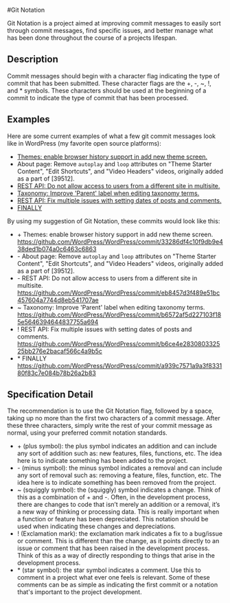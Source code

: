 #Git Notation

Git Notation is a project aimed at improving commit messages to easily sort through commit messages, find specific issues, and better manage what has been done throughout the course of a projects lifespan.

## Description

Commit messages should begin with a character flag indicating the type of commit that has been submitted. These character flags are the +, -, ~, !, and * symbols. These characters  should be used at the beginning of a commit to indicate the type of commit that has been processed. 

## Examples

Here are some current examples of what a few git commit messages look like in WordPress (my favorite open source platforms):

- [Themes: enable browser history support in add new theme screen.](https://github.com/WordPress/WordPress/commit/33286df4c10f9db9e438ded1b074a0c6463c6863)
- About page: Remove `autoplay` and `loop` attributes on "Theme Starter Content", "Edit Shortcuts", and "Video Headers" videos, originally added as a part of [39512].
- [REST API: Do not allow access to users from a different site in multisite.](https://github.com/WordPress/WordPress/commit/eb8457d3f489e51bc457604a7744d8eb541707ae)
- [Taxonomy: Improve 'Parent' label when editing taxonomy terms.](https://github.com/WordPress/WordPress/commit/b6572af5d227103f185e5646394644837755a694)
- [REST API: Fix multiple issues with setting dates of posts and comments.](https://github.com/WordPress/WordPress/commit/b6ce4e283080332525bb276e2bacaf566c4a9b5c)
- [FINALLY](https://github.com/WordPress/WordPress/commit/a939c7571a9a3f833180f83c7e084b78b26a2b83)

By using my suggestion of Git Notation, these commits would look like this:

- \+ Themes: enable browser history support in add new theme screen. https://github.com/WordPress/WordPress/commit/33286df4c10f9db9e438ded1b074a0c6463c6863
- \- About page: Remove `autoplay` and `loop` attributes on "Theme Starter Content", "Edit Shortcuts", and "Video Headers" videos, originally added as a part of [39512].
- \- REST API: Do not allow access to users from a different site in multisite. https://github.com/WordPress/WordPress/commit/eb8457d3f489e51bc457604a7744d8eb541707ae
- ~ Taxonomy: Improve 'Parent' label when editing taxonomy terms. https://github.com/WordPress/WordPress/commit/b6572af5d227103f185e5646394644837755a694
- \! REST API: Fix multiple issues with setting dates of posts and comments. https://github.com/WordPress/WordPress/commit/b6ce4e283080332525bb276e2bacaf566c4a9b5c
- \* FINALLY https://github.com/WordPress/WordPress/commit/a939c7571a9a3f833180f83c7e084b78b26a2b83

## Specification Detail

The recommendation is to use the Git Notation flag, followed by a space, taking up no more than the first two characters of a commit message. After these three characters, simply write the rest of your commit message as normal, using your preferred commit notation standards.

- \+ (plus symbol): the plus symbol indicates an addition and can include any sort of addition such as: new features, files, functions, etc. The idea here is to indicate something has been added to the project.
- \- (minus symbol): the minus symbol indicates a removal and can include any sort of removal such as: removing a feature, files, function, etc. The idea here is to indicate something has been removed from the project.
- ~ (squiggly symbol): the (squiggly) symbol indicates a change. Think of this as a combination of + and -. Often, in the development process, there are changes to code that isn’t merely an addition or a removal, it’s a new way of thinking or processing data. This is really important when a function or feature has been depreciated. This notation should be used when indicating these changes and depreciations. 
- ! (Exclamation mark): the exclamation mark indicates a fix to a bug/issue or comment. This is different than the change, as it points directly to an issue or comment that has been raised in the development process. Think of this as a way of directly responding to things that arise in the development process.
- \* (star symbol): the star symbol indicates a comment. Use this to comment in a project what ever one feels is relevant. Some of these comments can be as simple as indicating the first commit or a notation that's important to the project development.